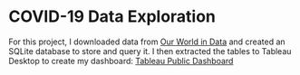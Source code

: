 # COVID-19 Data Exploration

For this project, I downloaded data from [Our World in Data](https://ourworldindata.org/coronavirus) and created an SQLite database to store and query it. I then extracted the tables to Tableau Desktop to create my dashboard: [Tableau Public Dashboard](https://public.tableau.com/shared/QXJC2BD9M?:display_count=n&:origin=viz_share_link)



